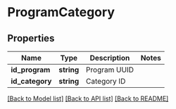 # ProgramCategory

## Properties
Name | Type | Description | Notes
------------ | ------------- | ------------- | -------------
**id_program** | **string** | Program UUID | 
**id_category** | **string** | Category ID | 

[[Back to Model list]](../README.md#documentation-for-models) [[Back to API list]](../README.md#documentation-for-api-endpoints) [[Back to README]](../README.md)



